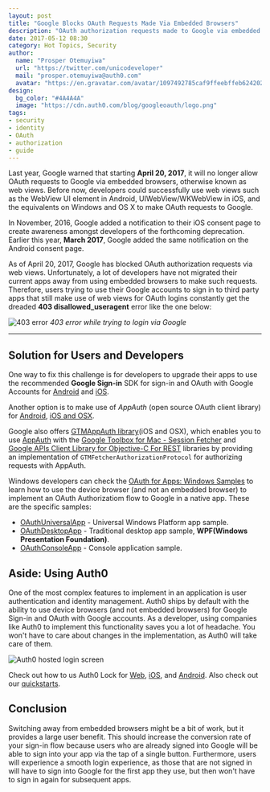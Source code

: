 ```yaml
---
layout: post
title: "Google Blocks OAuth Requests Made Via Embedded Browsers"
description: "OAuth authorization requests made to Google via embedded browsers have been blocked by Google."
date: 2017-05-12 08:30
category: Hot Topics, Security
author:
  name: "Prosper Otemuyiwa"
  url: "https://twitter.com/unicodeveloper"
  mail: "prosper.otemuyiwa@auth0.com"
  avatar: "https://en.gravatar.com/avatar/1097492785caf9ffeebffeb624202d8f?s=200"
design:
  bg_color: "#4A4A4A"
  image: "https://cdn.auth0.com/blog/googleoauth/logo.png"
tags:
- security
- identity
- OAuth
- authorization
- guide
---
```


Last year, Google warned that starting **April 20, 2017**, it will no longer allow OAuth requests to Google via embedded browsers, otherwise known as web views. Before now, developers could successfully use web views such as the WebView UI element in Android, UIWebView/WKWebView in iOS, and the equivalents on Windows and OS X to make OAuth requests to Google.

In November, 2016, Google added a notification to their iOS consent page to create awareness amongst developers of the forthcoming deprecation. Earlier this year, **March 2017**, Google added the same notification on the Android consent page.

As of April 20, 2017, Google has blocked OAuth authorization requests via web views. Unfortunately, a lot of developers have not migrated their current apps away from using embedded browsers to make such requests. Therefore, users trying to use their Google accounts to sign in to third party apps that still make use of web views for OAuth logins constantly get the dreaded **403 disallowed_useragent** error like the one below:

![403 error](https://cdn.auth0.com/blog/googleoauth/403error.png)
_403 error while trying to login via Google_

---

## Solution for Users and Developers

One way to fix this challenge is for developers to upgrade their apps to use the recommended **Google Sign-in** SDK for sign-in and OAuth with Google Accounts for [Android](https://developers.google.com/identity/sign-in/android) and [iOS](https://developers.google.com/identity/sign-in/ios).

Another option is to make use of *AppAuth* (open source OAuth client library) for [Android](http://openid.github.io/AppAuth-Android), [iOS and OSX](http://openid.github.io/AppAuth-iOS).

Google also offers [GTMAppAuth library](https://github.com/google/GTMAppAuth)(iOS and OSX), which enables you to use [AppAuth](http://openid.github.io/AppAuth-iOS) with the [Google Toolbox for Mac - Session Fetcher](https://github.com/google/gtm-session-fetcher) and [Google APIs Client Library for Objective-C For REST](https://github.com/google/google-api-objectivec-client-for-rest) libraries by providing an implementation of `GTMFetcherAuthorizationProtocol` for authorizing requests with AppAuth.

Windows developers can check the [OAuth for Apps: Windows Samples](https://github.com/googlesamples/oauth-apps-for-windows) to learn how to use the device browser (and not an embedded browser) to implement an OAuth Authorizatiom flow to Google in a native app. These are the specific samples:

* [OAuthUniversalApp](https://github.com/googlesamples/oauth-apps-for-windows/blob/master/OAuthUniversalApp/README.md) - Universal Windows Platform app sample.
* [OAuthDesktopApp](https://github.com/googlesamples/oauth-apps-for-windows/blob/master/OAuthDesktopApp/README.md) - Traditional desktop app sample, **WPF(Windows Presentation Foundation)**.
* [OAuthConsoleApp](https://github.com/googlesamples/oauth-apps-for-windows/blob/master/OAuthConsoleApp/README.md) - Console application sample.

## Aside: Using Auth0

One of the most complex features to implement in an application is user authentication and identity management. Auth0 ships by default with the ability to use device browsers (and not embedded browsers) for Google Sign-in and OAuth with Google accounts. As a developer, using companies like Auth0 to implement this functionality saves you a lot of headache. You won't have to care about changes in the implementation, as Auth0 will take care of them.

![Auth0 hosted login screen](https://cdn2.auth0.com/blog/angular-aside/angular-aside-login.jpg)

Check out how to us Auth0 Lock for [Web](https://auth0.com/docs/libraries/lock/v10), [iOS](https://auth0.com/docs/libraries/lock-ios/v2), and [Android](https://auth0.com/docs/libraries/lock-android). Also check out our [quickstarts](https://auth0.com/docs/quickstart/).  

## Conclusion

Switching away from embedded browsers might be a bit of work, but it provides a large user benefit. This should increase the conversion rate of your sign-in flow because users who are already signed into Google will be able to sign into your app via the tap of a single button. Furthermore, users will experience a smooth login experience, as those that are not signed in will have to sign into Google for the first app they use, but then won't have to sign in again for subsequent apps.

